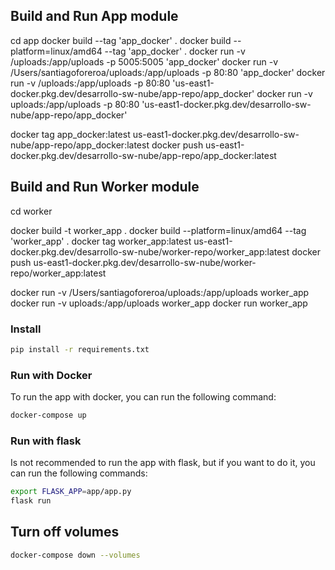 ## Build and Run App module

cd app
docker build --tag 'app_docker' .
docker build --platform=linux/amd64 --tag 'app_docker' .
docker run -v /uploads:/app/uploads -p 5005:5005 'app_docker'
docker run -v /Users/santiagoforeroa/uploads:/app/uploads -p 80:80 'app_docker'
docker run -v /uploads:/app/uploads -p 80:80 'us-east1-docker.pkg.dev/desarrollo-sw-nube/app-repo/app_docker'
docker run -v uploads:/app/uploads -p 80:80 'us-east1-docker.pkg.dev/desarrollo-sw-nube/app-repo/app_docker'

docker tag app_docker:latest us-east1-docker.pkg.dev/desarrollo-sw-nube/app-repo/app_docker:latest
docker push us-east1-docker.pkg.dev/desarrollo-sw-nube/app-repo/app_docker:latest

## Build and Run Worker module

cd worker

docker build -t worker_app .
docker build --platform=linux/amd64 --tag 'worker_app' .
docker tag worker_app:latest us-east1-docker.pkg.dev/desarrollo-sw-nube/worker-repo/worker_app:latest
docker push us-east1-docker.pkg.dev/desarrollo-sw-nube/worker-repo/worker_app:latest

docker run -v /Users/santiagoforeroa/uploads:/app/uploads worker_app
docker run -v uploads:/app/uploads worker_app
docker run worker_app

### Install

```bash
pip install -r requirements.txt
```

### Run with Docker

To run the app with docker, you can run the following command:

```bash
docker-compose up
```

### Run with flask

Is not recommended to run the app with flask, but if you want to do it, you can run the following commands:

```bash
export FLASK_APP=app/app.py
flask run
```

## Turn off volumes

```bash
docker-compose down --volumes
```
